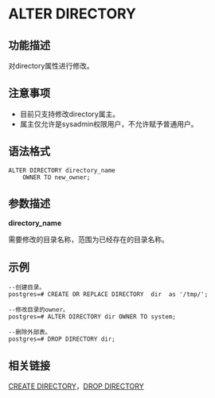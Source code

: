 # ALTER DIRECTORY<a name="ZH-CN_TOPIC_0242370522"></a>

## 功能描述<a name="zh-cn_topic_0237122058_zh-cn_topic_0059778392_sc84e6980912549c4bbd6895f97ac39f1"></a>

对directory属性进行修改。

## 注意事项<a name="zh-cn_topic_0237122058_zh-cn_topic_0059778392_sb3569429c1304678895bcf79fb6304cf"></a>

-   目前只支持修改directory属主。
-   属主仅允许是sysadmin权限用户，不允许赋予普通用户。

## 语法格式<a name="zh-cn_topic_0237122058_section185432369210"></a>

```
ALTER DIRECTORY directory_name
    OWNER TO new_owner;
```

## 参数描述<a name="zh-cn_topic_0237122058_section37023591411"></a>

**directory\_name**

需要修改的目录名称，范围为已经存在的目录名称。

## 示例<a name="zh-cn_topic_0237122058_section162752045154311"></a>

```
--创建目录。
postgres=# CREATE OR REPLACE DIRECTORY  dir  as '/tmp/';

--修改目录的owner。
postgres=# ALTER DIRECTORY dir OWNER TO system;

--删除外部表。
postgres=# DROP DIRECTORY dir;
```

## 相关链接<a name="zh-cn_topic_0237122058_section613212620440"></a>

[CREATE DIRECTORY](CREATE-DIRECTORY.md#ZH-CN_TOPIC_0242370565)，[DROP DIRECTORY](DROP-DIRECTORY.md#ZH-CN_TOPIC_0242370600)

